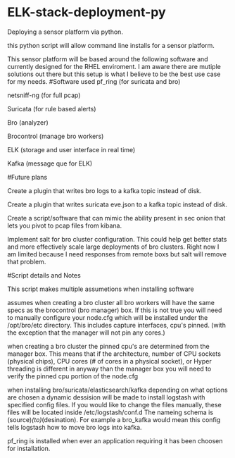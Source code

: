 # ELK-stack-deployment-py
Deploying a sensor platform via python.

this python script will allow command line installs for a sensor platform.

This sensor platform will be based around the following software and currently designed for the RHEL enviroment. I am aware there are mutiple solutions out there but this setup is what I believe to be the best use case for my needs.
#Software used
pf_ring (for suricata and bro)

netsniff-ng (for full pcap)

Suricata (for rule based alerts)

Bro (analyzer)

Brocontrol (manage bro workers)

ELK (storage and user interface in real time)

Kafka (message que for ELK)

#Future plans

Create a plugin that writes bro logs to a kafka topic instead of disk.

Create a plugin that writes suricata eve.json to a kafka topic instead of disk.

Create a script/software that can mimic the ability present in sec onion that lets you pivot to pcap files from kibana.

Implement salt for bro cluster configuration. This could help get better stats and more effectively scale large deployments of bro clusters. Right now I am limited because I need responses from remote boxs but salt will remove that problem.

#Script details and Notes

This script makes multiple assumetions when installing software


assumes when creating a bro cluster all bro workers will have the same specs as the brocontrol (bro manager) box. If this is not true you will need to manually configure your node.cfg which will be installed under the /opt/bro/etc directory. This includes capture interfaces, cpu's pinned. (with the exception that the manager will not pin any cores.)

when creating a bro cluster the pinned cpu's are determined from the manager box. This means that if the architecture, number of CPU sockets (physical chips), CPU cores (# of cores in a physical socket), or Hyper threading is different in anyway than the manager box you will need to verify the pinned cpu portion of the node.cfg

when installing bro/suricata/elasticsearch/kafka depending on what options are chosen a dynamic dessision will be made to install logstash with specified config files. If you would like to change the files manually, these files will be located inside /etc/logstash/conf.d The nameing schema is (source)_(to)_(desination). For example a bro_kafka would mean this config tells logstash how to move bro logs into kafka.

pf_ring is installed when ever an application requiring it has been choosen for installation.

